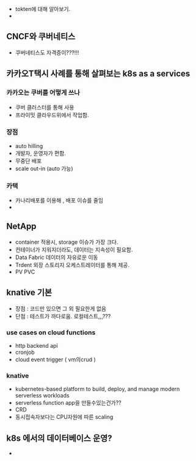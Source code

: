- tokten에 대해 알아보기.
- 

## CNCF와 쿠버네티스
 - 쿠버네티스도 자격증이???!!!
 
 
 ## 카카오T택시 사례를 통해 살펴보는 k8s as a services
 
 ### 카카오는 쿠버를 어떻게 쓰나
 - 쿠버 클러스터를 통해 사용
 - 프라이밋 클라우드위에서 작업함.
 ### 장점
 - auto hilling
 - 개발자, 운영자가 편함.
 - 무중단 배포
 - scale out-in (auto 가능)
 
### 카택
- 카나리배포를 이용해 , 배포 이슈를 줄임
-   

## NetApp 
 - container 적용시, storage 이슈가 가장 크다.
 - 컨테이너가 지워지더라도, 데이터는 지속성이 필요함.
 - Data Fabric 데이터의 자유로운 이동
 - Trdent 외장 스토리지 오케스트레이터를 통해 제공.
 - PV PVC
 
 ## knative 기본
 - 장점 : 코드만 있으면 그 외 필요한게 없음
 - 단점 : 테스트가 까다로움. 로컬테스트,,,???
 ### use cases on cloud functions
 - http backend api
 - cronjob
 - cloud event trigger ( vm의crud )
 ### knative
 - kubernetes-based platform to build, deploy, and manage modern serverless workloads
 - serverless function app을 만들수있는건가??
 - CRD
 - 동시접속자보다는 CPU자원에 따른 scaling
 
 ## k8s 에서의 데이터베이스 운영?
 - 